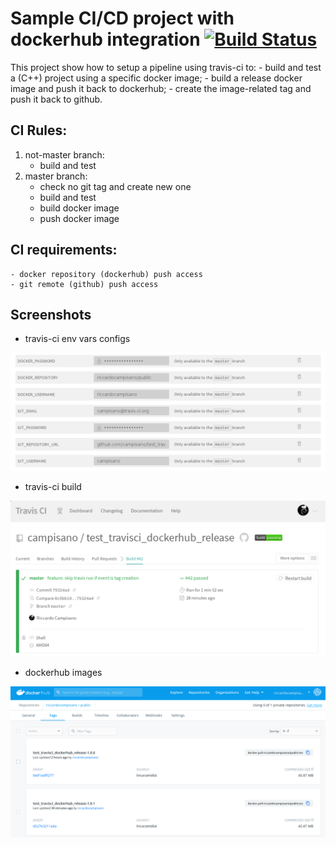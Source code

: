 # Sample CI/CD project with dockerhub integration [![Build Status][ci_img]][ci_link]
[ci_link]: https://travis-ci.org/campisano/test_travisci_dockerhub_release
[ci_img]: https://travis-ci.org/campisano/test_travisci_dockerhub_release.svg?branch=master "Continuous Integration"

This project show how to setup a pipeline using travis-ci to:
    - build and test a (C++) project using a specific docker image;
    - build a release docker image and push it back to dockerhub;
    - create the image-related tag and push it back to github.

## CI Rules:

1) not-master branch:
    - build and test
0) master branch:
    - check no git tag and create new one
    - build and test
    - build docker image
    - push docker image

## CI requirements:
    - docker repository (dockerhub) push access
    - git remote (github) push access



## Screenshots


* travis-ci env vars configs

![Alt text](/doc/README.md/travisci-config.png?raw=true "travis-ci env vars")


* travis-ci build

![Alt text](/doc/README.md/travisci-build.png?raw=true "travis-ci build")


* dockerhub images

![Alt text](/doc/README.md/dockerhub-images.png?raw=true "dockerhub images")
